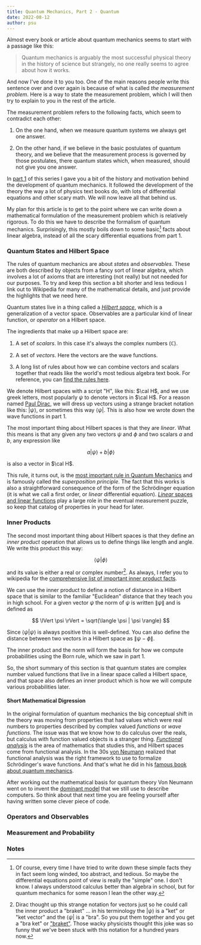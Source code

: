 ```yaml
---
title: Quantum Mechanics, Part 2 - Quantum
date: 2022-08-12
author: psu
---
```


Almost every book or article about quantum mechanics seems to start with a passage like
this:

> Quantum mechanics is arguably the most successful physical theory in the history of
science but strangely, no one really seems to agree about how it works.

And now I've done it to you too. One of the main reasons people write this sentence over
and over again is because of what is called _the measurement problem_. Here is a way to
state the measurement problem, which I will then try to explain to you in the rest of the
article.

The measurement problem refers to the following facts, which seem to contradict each
other:

1. On the one hand, when we measure quantum systems we always get one answer.

1. On the other hand, if we believe in the basic postulates of quantum theory, and we
   believe that the measurement process is governed by those postulates, there quantum
   states which, when measured, should not give you one answer.

In [part 1](mechanics.html) of this series I gave you a bit of the history and motivation
behind the development of quantum mechanics. It followed the development of the theory the
way a lot of physics text books do, with lots of differential equations and other scary
math. We will now leave all that behind us.

My plan for this article is to get to the point where we can write down a mathematical
formulation of the measurement problem which is relatively rigorous. To do this we have to
describe the formalism of quantum mechanics. Surprisingly, this mostly boils down to some
basic[^1] facts about linear algebra, instead of all the scary differential equations from
part 1.

### Quantum States and Hilbert Space

The rules of quantum mechanics are about _states_ and _observables_. These are both
described by objects from a fancy sort of linear algebra, which involves a lot of axioms
that are interesting (not really) but not needed for our purposes. To try and keep this
section a bit shorter and less tedious I link out to Wikipedia for many of the
mathematical details, and just provide the highlights that we need here.

Quantum states live in a thing called a [_Hilbert
space_](https://en.wikipedia.org/wiki/Hilbert_space), which is a generalization of a
vector space. Observables are a particular kind of linear function, or _operator_ on a
Hilbert space. 

The ingredients that make up a Hilbert space are:

1. A set of _scalars_. In this case it's always the complex numbers ($\mathbb C$).

1. A set of _vectors_. Here the vectors are the wave functions.

1. A long list of rules about how we can combine vectors and scalars together that reads
   like the world's most tedious algebra text book. For reference, you can [find the rules
   here](https://en.wikipedia.org/wiki/Vector_space).

We denote Hilbert spaces with a script "H", like this: $\cal H$, and we use greek letters,
most popularly $\psi$ to denote vectors in $\cal H$. For a reason named [Paul
Dirac](https://en.wikipedia.org/wiki/Paul_Dirac), we will dress up vectors using a strange
bracket notation like this: $| \psi \rangle$, or sometimes this way $\langle \psi |$. This
is also how we wrote down the wave functions in part 1.

The most important thing about Hilbert spaces is that they are _linear_. What this means
is that any given any two vectors $\psi$ and $\phi$ and two scalars $a$ and $b$, any
expression like

$$
a | \psi \rangle + b | \phi \rangle
$$

is also a vector in $\cal H$.

This rule, it turns out, is the [most important rule in Quantum
Mechanics](https://youtu.be/Ei8CFin00PY?t=37m58s) and is famously called the
_superposition principle_. The fact that this works is also a straightforward consequence
of the form of the Schrödinger equation (it is what we call a first order, or _linear_
differential equation). [_Linear_ spaces and linear
functions](https://en.wikipedia.org/wiki/Vector_space) play a large role in the eventual
measurement puzzle, so keep that catalog of properties in your head for later.

### Inner Products

The second most important thing about Hilbert spaces is that they define an _inner
product_ operation that allows us to define things like length and angle. We write this
product this way: 

$$\langle \psi | \phi \rangle 
$$

and its value is either a real or complex number[^2]. As always, I refer you to wikipedia
for the [comprehensive list of important inner product facts](https://en.wikipedia.org/wiki/Inner_product_space#Definition).

We can use the inner product to define a notion of distance in a Hilbert space that is
similar to the familiar "Euclidean" distance that they teach you in high school. For a
given vector $\psi$ the norm of $\psi$ is written $\lVert \psi \rVert$ and is defined as

$$
\lVert \psi \rVert = \sqrt{\langle \psi | \psi \rangle}
$$

Since $\langle \psi | \psi \rangle$ is always positive this is well-defined. You can also
define the distance between two vectors in a Hilbert space as $\lVert \psi - \phi \rVert$.

The inner product and the norm will form the basis for how we compute probabilities using
the Born rule, which we saw in part 1.

So, the short summary of this section is that quantum states are complex number valued
functions that live in a linear space called a Hilbert space, and that space also defines
an inner product which is how we will compute various probabilities later.

#### Short Mathematical Digression

In the original formulation of quantum mechanics the big conceptual shift in the theory
was moving from properties that had values which were real numbers to properties described
by complex valued _functions_ or _wave functions_. The issue was that we know how to do
calculus over the reals, but calculus with function valued objects is a stranger thing.
[_Functional analysis_](https://en.wikipedia.org/wiki/Functional_analysis) is the area of
mathematics that studies this, and Hilbert spaces come from functional analysis. In the
30s [von Neumann](https://en.wikipedia.org/wiki/John_von_Neumann) realized that functional
analysis was the right framework to use to formalize Schrödinger's wave functions. And
that's what he did in his [famous book about quantum
mechanics](https://press.princeton.edu/books/hardcover/9780691178561/mathematical-foundations-of-quantum-mechanics).

After working out the mathematical basis for quantum theory Von Neumann went on to invent
the [dominant model](https://en.wikipedia.org/wiki/Von_Neumann_architecture) that we still
use to describe computers. So think about that next time you are feeling yourself after
having written some clever piece of code. 
 
### Operators and Observables

### Measurement and Probability


### Notes

[^1]: Of course, every time I have tried to write down these simple facts they in fact
    seem long winded, too abstract, and tedious. So maybe the differential equations point
    of view is really the "simple" one. I don't know. I always understood calculus better
    than algebra in school, but for quantum mechanics for some reason I lean the other
    way.

[^2]: Dirac thought up this strange notation for vectors just so he could call the inner product
a "braket" ... in his terminology the $| \psi \rangle$ is a "ket" or "ket vector" and the
$\langle \psi |$ is a "bra". So you put them together and you get a "bra ket" or
["braket"](https://en.wikipedia.org/wiki/Bra–ket_notation). Those wacky physicists thought
this joke was so funny that we've been stuck with this notation for a hundred years now.

